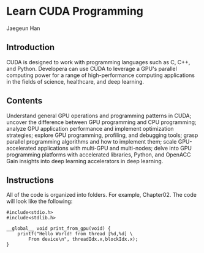 # Learn CUDA Programming
Jaegeun Han

## Introduction

CUDA is designed to work with programming languages such as C, C++, and Python. Developera 
can use CUDA to leverage a GPU's parallel computing power for a range of high-performance 
computing applications in the fields of science, healthcare, and deep learning.

## Contents

Understand general GPU operations and programming patterns in CUDA; uncover the difference between GPU programming and CPU programming;
analyze GPU application performance and implement optimization strategies; explore GPU programming, profiling, and debugging tools; grasp parallel programming algorithms and how to implement them; scale GPU-accelerated applications with multi-GPU and multi-nodes; delve into GPU programming platforms with accelerated libraries, Python, and OpenACC Gain insights into deep learning accelerators in deep learning.

## Instructions

All of the code is organized into folders. For example, Chapter02. The code will look like the following:


```
#include<stdio.h>
#include<stdlib.h>

__global__ void print_from_gpu(void) {
    printf("Hello World! from thread [%d,%d] \
        From device\n", threadIdx.x,blockIdx.x);
}
```
